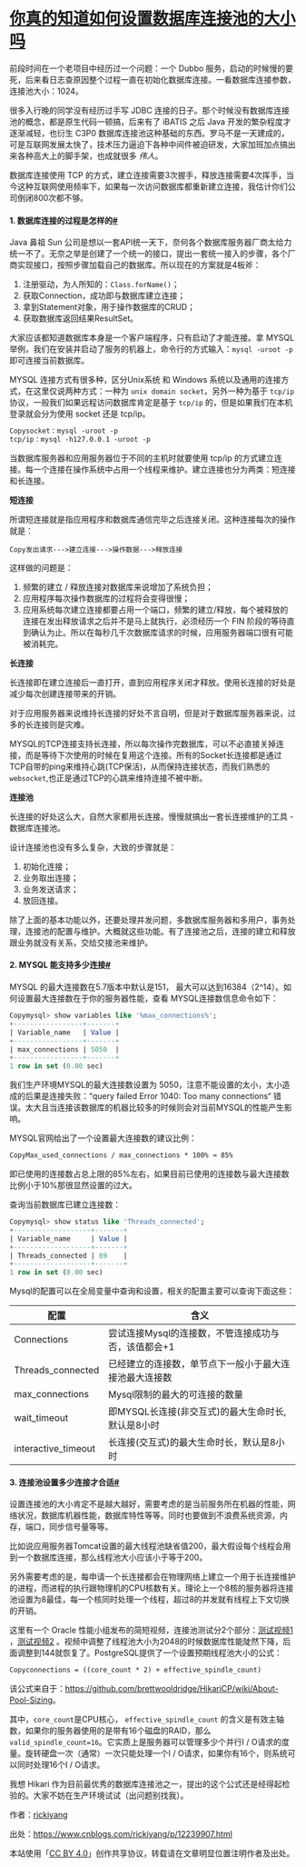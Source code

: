 # [你真的知道如何设置数据库连接池的大小吗](https://www.cnblogs.com/rickiyang/p/12239907.html)

前段时间在一个老项目中经历过一个问题：一个 Dubbo 服务，启动的时候慢的要死，后来看日志查原因整个过程一直在初始化数据库连接。一看数据库连接参数，连接池大小：1024。

很多入行晚的同学没有经历过手写 JDBC 连接的日子。那个时候没有数据库连接池的概念，都是原生代码一顿搞，后来有了 iBATIS 之后 Java 开发的繁杂程度才逐渐减轻，也衍生 C3P0 数据库连接池这种基础的东西。罗马不是一天建成的，可是互联网发展太快了，技术压力逼迫下各种中间件被迫研发，大家加班加点搞出来各种高大上的脚手架，也成就很多 *伟人*。

数据库连接使用 TCP 的方式，建立连接需要3次握手，释放连接需要4次挥手，当今这种互联网使用频率下，如果每一次访问数据库都重新建立连接，我估计你们公司倒闭800次都不够。

#### 1. 数据库连接的过程是怎样的[#](https://www.cnblogs.com/rickiyang/p/12239907.html#1823464893)

Java 鼻祖 Sun 公司是想以一套API统一天下，奈何各个数据库服务器厂商太给力统一不了。无奈之举是创建了一个统一的接口，提出一套统一接入的步骤，各个厂商实现接口，按照步骤加载自己的数据库。所以现在的方案就是4板斧：

1. 注册驱动，为人所知的：`Class.forName()`；
2. 获取Connection，成功即与数据库建立连接；
3. 拿到Statement对象，用于操作数据库的CRUD；
4. 获取数据库返回结果ResultSet。

大家应该都知道数据库本身是一个客户端程序，只有启动了才能连接。拿 MYSQL 举例，我们在安装并启动了服务的机器上，命令行的方式输入：`mysql -uroot -p` 即可连接当前数据库。

MYSQL 连接方式有很多种，区分Unix系统 和 Windows 系统以及通用的连接方式，在这里仅说两种方式：一种为 `unix domain socket`，另外一种为基于 `tcp/ip` 协议，一般我们如果远程访问数据库肯定是基于 `tcp/ip` 的，但是如果我们在本机登录就会分为使用 socket 还是 tcp/ip。

```txt
Copysocket：mysql -uroot -p
tcp/ip：mysql -h127.0.0.1 -uroot -p
```

当数据库服务器和应用服务器位于不同的主机时就要使用 tcp/ip 的方式建立连接。每一个连接在操作系统中占用一个线程来维护。建立连接也分为两类：短连接和长连接。

**短连接**

所谓短连接就是指应用程序和数据库通信完毕之后连接关闭。这种连接每次的操作就是：

```
Copy发出请求--->建立连接--->操作数据--->释放连接
```

这样做的问题是：

1. 频繁的建立 / 释放连接对数据库来说增加了系统负担；
2. 应用程序每次操作数据库的过程将会变得很慢；
3. 应用系统每次建立连接都要占用一个端口，频繁的建立/释放，每个被释放的连接在发出释放请求之后并不是马上就执行，必须经历一个 FIN 阶段的等待直到确认为止。所以在每秒几千次数据库请求的时候，应用服务器端口很有可能被消耗完。

**长连接**

长连接即在建立连接后一直打开，直到应用程序关闭才释放。使用长连接的好处是减少每次创建连接带来的开销。

对于应用服务器来说维持长连接的好处不言自明，但是对于数据库服务器来说，过多的长连接则是灾难。

MYSQL的TCP连接支持长连接，所以每次操作完数据库，可以不必直接关掉连接，而是等待下次使用的时候在复用这个连接。所有的Socket长连接都是通过TCP自带的ping来维持心跳(TCP保活)，从而保持连接状态，而我们熟悉的`websocket`,也正是通过TCP的心跳来维持连接不被中断。

**连接池**

长连接的好处这么大，自然大家都用长连接。慢慢就搞出一套长连接维护的工具 - 数据库连接池。

设计连接池也没有多么复杂，大致的步骤就是：

1. 初始化连接；
2. 业务取出连接；
3. 业务发送请求；
4. 放回连接。

除了上面的基本功能以外，还要处理并发问题，多数据库服务器和多用户，事务处理，连接池的配置与维护。大概就这些功能。有了连接池之后，连接的建立和释放跟业务就没有关系，交给交接池来维护。

#### 2. MYSQL 能支持多少连接[#](https://www.cnblogs.com/rickiyang/p/12239907.html#845846389)

MYSQL 的最大连接数在5.7版本中默认是151， 最大可以达到16384（2^14）。如何设置最大连接数在于你的服务器性能，查看 MYSQL连接数信息命令如下：

```sql
Copymysql> show variables like '%max_connections%';
+-----------------+-------+
| Variable_name   | Value |
+-----------------+-------+
| max_connections | 5050  |
+-----------------+-------+
1 row in set (0.00 sec)
```

我们生产环境MYSQL的最大连接数设置为 5050，注意不能设置的太小，太小造成的后果是连接失败：“query failed Error 1040: Too many connections“ 错误。太大且当连接该数据库的机器比较多的时候则会对当前MYSQL的性能产生影响。

MYSQL官网给出了一个设置最大连接数的建议比例：

```txt
CopyMax_used_connections / max_connections * 100% ≈ 85%
```

即已使用的连接数占总上限的85%左右，如果目前已使用的连接数与最大连接数比例小于10%那很显然设置的过大。

查询当前数据库已建立连接数：

```sql
Copymysql> show status like 'Threads_connected';
+-------------------+-------+
| Variable_name     | Value |
+-------------------+-------+
| Threads_connected | 89    |
+-------------------+-------+
1 row in set (0.00 sec)
```

Mysql的配置可以在全局变量中查询和设置，相关的配置主要可以查询下面这些：

| 配置                | 含义                                                   |
| ------------------- | ------------------------------------------------------ |
| Connections         | 尝试连接Mysql的连接数，不管连接成功与否，该值都会+1    |
| Threads_connected   | 已经建立的连接数，单节点下一般小于最大连接池最大连接数 |
| max_connections     | Mysql限制的最大的可连接的数量                          |
| wait_timeout        | 即MYSQL长连接(非交互式)的最大生命时长,默认是8小时      |
| interactive_timeout | 长连接(交互式)的最大生命时长，默认是8小时              |

#### 3. 连接池设置多少连接才合适[#](https://www.cnblogs.com/rickiyang/p/12239907.html#1339587878)

设置连接池的大小肯定不是越大越好，需要考虑的是当前服务所在机器的性能，网络状况，数据库机器性能，数据库特性等等。同时也要做到不浪费系统资源，内存，端口，同步信号量等等。

比如说应用服务器Tomcat设置的最大线程池缺省值200，最大假设每个线程会用到一个数据库连接，那么线程池大小应该小于等于200。

另外需要考虑的是，每申请一个长连接都会在物理网络上建立一个用于长连接维护的进程，而进程的执行跟物理机的CPU核数有关。理论上一个8核的服务器将连接池设置为8最佳，每一个核同时处理一个线程，超过8的并发就有线程上下文切换的开销。

这里有一个 Oracle 性能小组发布的简短视频，连接池测试分2个部分：[测试视频1](https://apexapps.oracle.com/pls/apex/f?p=44785:112:11510768535381::::P112_CONTENT_ID:9565) ，[测试视频2](https://apexapps.oracle.com/pls/apex/f?p=44785:112:11510768535381::::P112_CONTENT_ID:9566) 。视频中调整了线程池大小为2048的时候数据库性能陡然下降，后面调整到144就恢复了。PostgreSQL提供了一个设置预期线程池大小的公式：

```txt
Copyconnections = ((core_count * 2) + effective_spindle_count)
```

该公式来自于：<https://github.com/brettwooldridge/HikariCP/wiki/About-Pool-Sizing>。

其中，`core_count`是CPU核心， `effective_spindle_count` 的含义是有效主轴数，如果你的服务器使用的是带有16个磁盘的RAID，那么`valid_spindle_count=16`。它实质上是服务器可以管理多少个并行I / O请求的度量。旋转硬盘一次（通常）一次只能处理一个I / O请求，如果你有16个，则系统可以同时处理16个I / O请求。

我想 Hikari 作为目前最优秀的数据库连接池之一，提出的这个公式还是经得起检验的。大家不妨在生产环境试试（出问题别找我）。

作者：[rickiyang](http://blog.rickiyang.cn/)

出处：<https://www.cnblogs.com/rickiyang/p/12239907.html>

本站使用「[CC BY 4.0](https://creativecommons.org/licenses/by/4.0)」创作共享协议，转载请在文章明显位置注明作者及出处。
